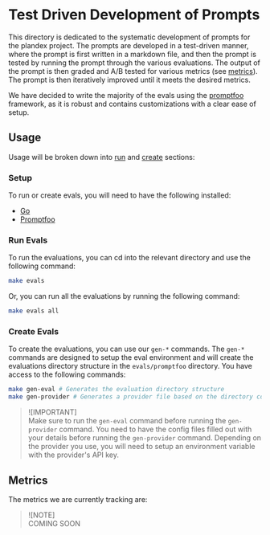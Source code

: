 # Test Driven Development of Prompts

This directory is dedicated to the systematic development of prompts for the plandex project. The prompts are developed in a test-driven manner, where the prompt is first written in a markdown file, and then the prompt is tested by running the prompt through the various evaluations. The output of the prompt is then graded and A/B tested for various metrics (see [metrics](#metrics)). The prompt is then iteratively improved until it meets the desired metrics.

We have decided to write the majority of the evals using the [promptfoo]() framework, as it is robust and contains customizations with a clear ease of setup.

## Usage

Usage will be broken down into [run](#run-evals) and [create](#create-evals) sections:

### Setup

To run or create evals, you will need to have the following installed:

- [Go](https://golang.org/)
- [Promptfoo]()

### Run Evals

To run the evaluations, you can cd into the relevant directory and use the following command:

```bash
make evals
```

Or, you can run all the evaluations by running the following command:

```bash
make evals all
```

### Create Evals

To create the evaluations, you can use our `gen-*` commands. The `gen-*` commands are designed to setup the eval environment and will create the evaluations directory structure in the `evals/promptfoo` directory. You have access to the following commands:

```bash
make gen-eval # Generates the evaluation directory structure
make gen-provider # Generates a provider file based on the directory config files
```

> ![IMPORTANT]\
> Make sure to run the `gen-eval` command before running the `gen-provider` command.
> You need to have the config files filled out with your details before running the `gen-provider` command.
> Depending on the provider you use, you will need to setup an environment variable with the provider's API key.

## Metrics

The metrics we are currently tracking are:

> ![NOTE]\
> COMING SOON
